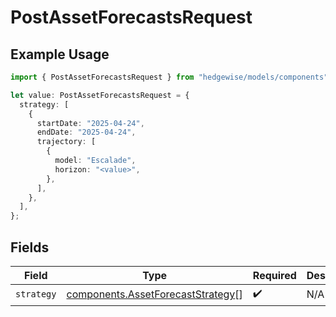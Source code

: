 # PostAssetForecastsRequest

## Example Usage

```typescript
import { PostAssetForecastsRequest } from "hedgewise/models/components";

let value: PostAssetForecastsRequest = {
  strategy: [
    {
      startDate: "2025-04-24",
      endDate: "2025-04-24",
      trajectory: [
        {
          model: "Escalade",
          horizon: "<value>",
        },
      ],
    },
  ],
};
```

## Fields

| Field                                                                                  | Type                                                                                   | Required                                                                               | Description                                                                            |
| -------------------------------------------------------------------------------------- | -------------------------------------------------------------------------------------- | -------------------------------------------------------------------------------------- | -------------------------------------------------------------------------------------- |
| `strategy`                                                                             | [components.AssetForecastStrategy](../../models/components/assetforecaststrategy.md)[] | :heavy_check_mark:                                                                     | N/A                                                                                    |